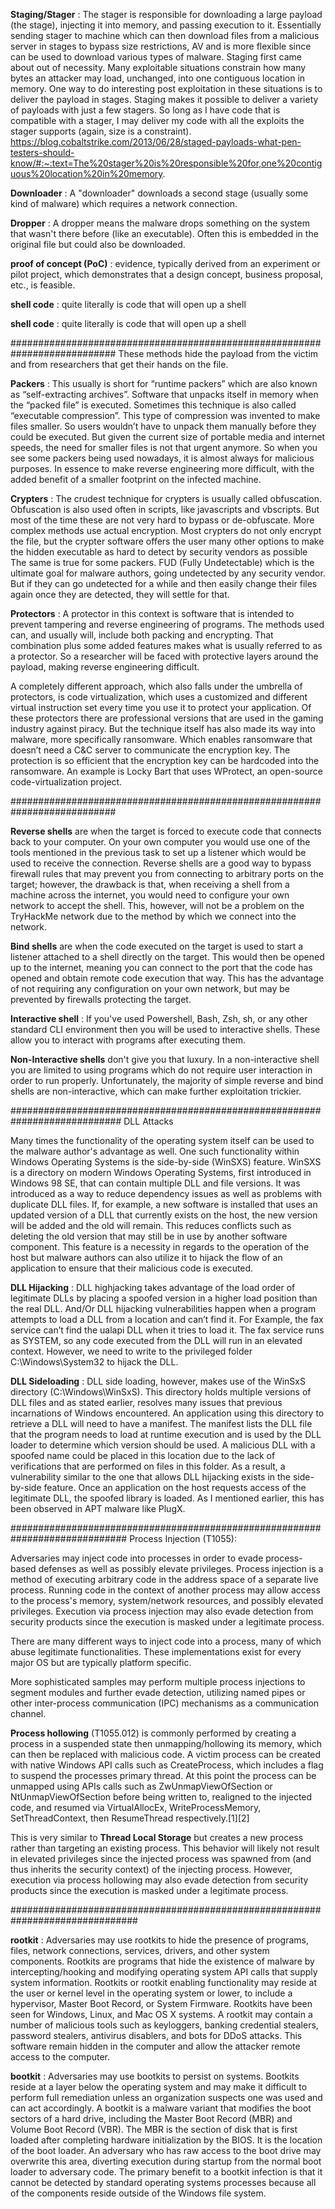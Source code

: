 

<b>Staging/Stager</b> : The stager is responsible for downloading a large payload (the stage), injecting it into memory, and passing execution to it. Essentially sending stager to machine which can then download files from a malicious server in stages to bypass size restrictions, AV and is more flexible since can be used to download various types of malware. Staging first came about out of necessity. Many exploitable situations constrain how many bytes an attacker may load, unchanged, into one contiguous location in memory. One way to do interesting post exploitation in these situations is to deliver the payload in stages. Staging makes it possible to deliver a variety of payloads with just a few stagers. So long as I have code that is compatible with a stager, I may deliver my code with all the exploits the stager supports (again, size is a constraint).
https://blog.cobaltstrike.com/2013/06/28/staged-payloads-what-pen-testers-should-know/#:~:text=The%20stager%20is%20responsible%20for,one%20contiguous%20location%20in%20memory.

<b>Downloader</b> : A "downloader" downloads a second stage (usually some kind of malware) which requires a network connection.

<b>Dropper</b> : A dropper means the malware drops something on the system that wasn't there before (like an executable). Often this is embedded in the original file but could also be downloaded.

<b>proof of concept (PoC)</b> : evidence, typically derived from an experiment or pilot project, which demonstrates that a design concept, business proposal, etc., is feasible.

<b>shell code</b> : quite literally is code that will open up a shell

<b>shell code</b> : quite literally is code that will open up a shell

###########################################################################
These methods hide the payload from the victim and from researchers that get their hands on the file.

<b>Packers</b> : This usually is short for “runtime packers” which are also known as “self-extracting archives”. Software that unpacks itself in memory when the “packed file” is executed. Sometimes this technique is also called “executable compression”. This type of compression was invented to make files smaller. So users wouldn’t have to unpack them manually before they could be executed. But given the current size of portable media and internet speeds, the need for smaller files is not that urgent anymore. So when you see some packers being used nowadays, it is almost always for malicious purposes. In essence to make reverse engineering more difficult, with the added benefit of a smaller footprint on the infected machine.

<b>Crypters</b> : The crudest technique for crypters is usually called obfuscation. Obfuscation is also used often in scripts, like javascripts and vbscripts. But most of the time these are not very hard to bypass or de-obfuscate. More complex methods use actual encryption. Most crypters do not only encrypt the file, but the crypter software offers the user many other options to make the hidden executable as hard to detect by security vendors as possible The same is true for some packers. FUD (Fully Undetectable) which is the ultimate goal for malware authors, going undetected by any security vendor. But if they can go undetected for a while and then easily change their files again once they are detected, they will settle for that.

<b>Protectors</b> : A protector in this context is software that is intended to prevent tampering and reverse engineering of programs. The methods used can, and usually will, include both packing and encrypting. That combination plus some added features makes what is usually referred to as a protector. So a researcher will be faced with protective layers around the payload, making reverse engineering difficult.

A completely different approach, which also falls under the umbrella of protectors, is code virtualization, which uses a customized and different virtual instruction set every time you use it to protect your application. Of these protectors there are professional versions that are used in the gaming industry against piracy. But the technique itself has also made its way into malware, more specifically ransomware. Which enables ransomware that doesn’t need a C&C server to communicate the encryption key. The protection is so efficient that the encryption key can be hardcoded into the ransomware. An example is Locky Bart that uses WProtect, an open-source code-virtualization project.

###########################################################################

<b>Reverse shells</b> are when the target is forced to execute code that connects back to your computer. On your own computer you would use one of the tools mentioned in the previous task to set up a listener which would be used to receive the connection. Reverse shells are a good way to bypass firewall rules that may prevent you from connecting to arbitrary ports on the target; however, the drawback is that, when receiving a shell from a machine across the internet, you would need to configure your own network to accept the shell. This, however, will not be a problem on the TryHackMe network due to the method by which we connect into the network.

<b>Bind shells</b> are when the code executed on the target is used to start a listener attached to a shell directly on the target. This would then be opened up to the internet, meaning you can connect to the port that the code has opened and obtain remote code execution that way. This has the advantage of not requiring any configuration on your own network, but may be prevented by firewalls protecting the target.

<b>Interactive shell</b> : If you've used Powershell, Bash, Zsh, sh, or any other standard CLI environment then you will be used to
interactive shells. These allow you to interact with programs after executing them. 

<b>Non-Interactive shells</b> don't give you that luxury. In a non-interactive shell you are limited to using programs which do not require user interaction in order to run properly. Unfortunately, the majority of simple reverse and bind shells are non-interactive, which can make further exploitation trickier.

############################################################################
DLL Attacks

Many times the functionality of the operating system itself can be used to the malware author's advantage as well. One such functionality within Windows Operating Systems is the side-by-side (WinSXS) feature. WinSXS is a directory on modern Windows Operating Systems, first introduced in Windows 98 SE, that can contain multiple DLL and file versions. It was introduced as a way to reduce dependency issues as well as problems with duplicate DLL files. If, for example, a new software is installed that uses an updated version of a DLL that currently exists on the host, the new version will be added and the old will remain. This reduces conflicts such as deleting the old version that may still be in use by another software component. This feature is a necessity in regards to the operation of the host but malware authors can also utilize it to hijack the flow of an application to ensure that their malicious code is executed.

<b>DLL Hijacking</b> : DLL highjacking takes advantage of the load order of legitimate DLLs by placing a spoofed version in a higher load position than the real DLL. And/Or DLL hijacking vulnerabilities happen when a program attempts to load a DLL from a location and can’t find it. For Example, the fax service can’t find the ualapi DLL when it tries to load it. The fax service runs as SYSTEM, so any code executed from the DLL will run in an elevated context. However, we need to write to the privileged folder C:\Windows\System32 to hijack the DLL. 

<b>DLL Sideloading</b> : DLL side loading, however, makes use of the WinSxS directory (C:\Windows\WinSxS). This directory holds multiple versions of DLL files and as stated earlier, resolves many issues that previous incarnations of Windows encountered. An application using this directory to retrieve a DLL will need to have a manifest. The manifest lists the DLL file that the program needs to load at runtime execution and is used by the DLL loader to determine which version should be used. A malicious DLL with a spoofed name could be placed in this location due to the lack of verifications that are performed on files in this folder. As a result, a vulnerability similar to the one that allows DLL hijacking exists in the side-by-side feature. Once an application on the host requests access of the legitimate DLL, the spoofed library is loaded. As I mentioned earlier, this has been observed in APT malware like PlugX.

#############################################################################
Process Injection (T1055):

Adversaries may inject code into processes in order to evade process-based defenses as well as possibly elevate privileges. Process injection is a method of executing arbitrary code in the address space of a separate live process. Running code in the context of another process may allow access to the process's memory, system/network resources, and possibly elevated privileges. Execution via process injection may also evade detection from security products since the execution is masked under a legitimate process.

There are many different ways to inject code into a process, many of which abuse legitimate functionalities. These implementations exist for every major OS but are typically platform specific.

More sophisticated samples may perform multiple process injections to segment modules and further evade detection, utilizing named pipes or other inter-process communication (IPC) mechanisms as a communication channel.

<b>Process hollowing</b> (T1055.012) is commonly performed by creating a process in a suspended state then unmapping/hollowing its memory, which can then be replaced with malicious code. A victim process can be created with native Windows API calls such as CreateProcess, which includes a flag to suspend the processes primary thread. At this point the process can be unmapped using APIs calls such as ZwUnmapViewOfSection or NtUnmapViewOfSection before being written to, realigned to the injected code, and resumed via VirtualAllocEx, WriteProcessMemory, SetThreadContext, then ResumeThread respectively.[1][2]

This is very similar to <b>Thread Local Storage</b> but creates a new process rather than targeting an existing process. This behavior will likely not result in elevated privileges since the injected process was spawned from (and thus inherits the security context) of the injecting process. However, execution via process hollowing may also evade detection from security products since the execution is masked under a legitimate process.

###############################################################################

<b>rootkit</b> : Adversaries may use rootkits to hide the presence of programs, files, network connections, services, drivers, and other system components. Rootkits are programs that hide the existence of malware by intercepting/hooking and modifying operating system API calls that supply system information. Rootkits or rootkit enabling functionality may reside at the user or kernel level in the operating system or lower, to include a hypervisor, Master Boot Record, or System Firmware. Rootkits have been seen for Windows, Linux, and Mac OS X systems. A rootkit may contain a number of malicious tools such as keyloggers, banking credential stealers, password stealers, antivirus disablers, and bots for DDoS attacks. This software remain hidden in the computer and allow the attacker remote access to the computer.

<b>bootkit</b> : Adversaries may use bootkits to persist on systems. Bootkits reside at a layer below the operating system and may make it difficult to perform full remediation unless an organization suspects one was used and can act accordingly. A bootkit is a malware variant that modifies the boot sectors of a hard drive, including the Master Boot Record (MBR) and Volume Boot Record (VBR). The MBR is the section of disk that is first loaded after completing hardware initialization by the BIOS. It is the location of the boot loader. An adversary who has raw access to the boot drive may overwrite this area, diverting execution during startup from the normal boot loader to adversary code. The primary benefit to a bootkit infection is that it cannot be detected by standard operating systems processes because all of the components reside outside of the Windows file system.
